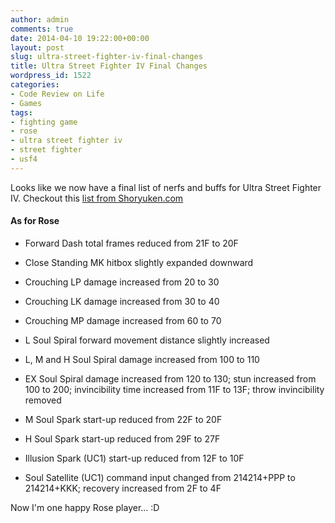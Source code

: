 ```yaml
---
author: admin
comments: true
date: 2014-04-10 19:22:00+00:00
layout: post
slug: ultra-street-fighter-iv-final-changes
title: Ultra Street Fighter IV Final Changes
wordpress_id: 1522
categories:
- Code Review on Life
- Games
tags:
- fighting game
- rose
- ultra street fighter iv
- street fighter
- usf4
---
```


Looks like we now have a final list of nerfs and buffs for Ultra Street Fighter IV. Checkout this [list from Shoryuken.com
](http://shoryuken.com/2014/04/10/ultra-street-fighter-iv-final-change-list-released/)


#### As for Rose





	
  * Forward Dash total frames reduced from 21F to 20F

	
  * Close Standing MK hitbox slightly expanded downward

	
  * Crouching LP damage increased from 20 to 30

	
  * Crouching LK damage increased from 30 to 40

	
  * Crouching MP damage increased from 60 to 70

	
  * L Soul Spiral forward movement distance slightly increased

	
  * L, M and H Soul Spiral damage increased from 100 to 110

	
  * EX Soul Spiral damage increased from 120 to 130; stun increased from 100 to 200; invincibility time increased from 11F to 13F; throw invincibility removed

	
  * M Soul Spark start-up reduced from 22F to 20F

	
  * H Soul Spark start-up reduced from 29F to 27F

	
  * Illusion Spark (UC1) start-up reduced from 12F to 10F

	
  * Soul Satellite (UC1) command input changed from 214214+PPP to 214214+KKK; recovery increased from 2F to 4F




Now I'm one happy Rose player... :D
